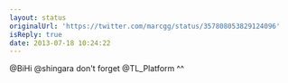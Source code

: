 ```yaml
---
layout: status
originalUrl: 'https://twitter.com/marcgg/status/357808053829124096'
isReply: true
date: 2013-07-18 10:24:22
---
```


@BiHi @shingara don't forget @TL_Platform ^^
